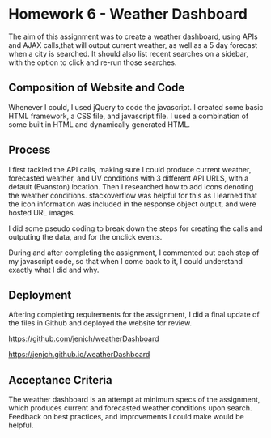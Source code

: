 # Homework 6 - Weather Dashboard

The aim of this assignment was to create a weather dashboard, using APIs and AJAX calls,that will output current weather, as well as a 5 day forecast when a city is searched. It should also list recent searches on a sidebar, with the option to click and re-run those searches.

## Composition of Website and Code

Whenever I could, I used jQuery to code the javascript. I created some basic HTML framework, a CSS file, and javascript file. I used a combination of some built in HTML and dynamically generated HTML.

## Process

I first tackled the API calls, making sure I could produce current weather, forecasted weather, and UV conditions with 3 different API URLS, with a default (Evanston) location. Then I researched how to add icons denoting the weather conditions. stackoverflow was helpful for this as I learned that the icon information was included in the response object output, and were hosted URL images.

I did some pseudo coding to break down the steps for creating the calls and outputing the data, and for the onclick events.


During and after completing the assignment, I commented out each step of my javascript code, so that when I come back to it, I could understand exactly what I did and why. 

## Deployment

Aftering completing requirements for the assignment, I did a final update of the files in Github and deployed the website for review. 

https://github.com/jenjch/weatherDashboard

https://jenjch.github.io/weatherDashboard

## Acceptance Criteria

The weather dashboard is an attempt at minimum specs of the assignment, which produces current and forecasted weather conditions upon search. Feedback on best practices, and improvements I could make would be helpful.

